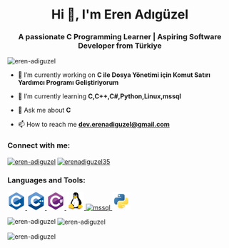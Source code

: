 <h1 align="center">Hi 👋, I'm Eren Adıgüzel</h1>
<h3 align="center">A passionate C Programming Learner | Aspiring Software Developer from Türkiye</h3>

<p align="left"> <img src="https://komarev.com/ghpvc/?username=eren-adiguzel&label=Profile%20views&color=0e75b6&style=flat" alt="eren-adiguzel" /> </p>

- 🔭 I’m currently working on **C ile Dosya Yönetimi için Komut Satırı Yardımcı Programı Geliştiriyorum**

- 🌱 I’m currently learning **C,C++,C#,Python,Linux,mssql**

- 💬 Ask me about **C**

- 📫 How to reach me **dev.erenadiguzel@gmail.com**

<h3 align="left">Connect with me:</h3>
<p align="left">
<a href="https://linkedin.com/in/eren-adiguzel" target="blank"><img align="center" src="https://raw.githubusercontent.com/rahuldkjain/github-profile-readme-generator/master/src/images/icons/Social/linked-in-alt.svg" alt="eren-adiguzel" height="30" width="40" /></a>
<a href="https://instagram.com/erenadiguzel35" target="blank"><img align="center" src="https://raw.githubusercontent.com/rahuldkjain/github-profile-readme-generator/master/src/images/icons/Social/instagram.svg" alt="erenadiguzel35" height="30" width="40" /></a>
</p>

<h3 align="left">Languages and Tools:</h3>
<p align="left"> <a href="https://www.cprogramming.com/" target="_blank" rel="noreferrer"> <img src="https://raw.githubusercontent.com/devicons/devicon/master/icons/c/c-original.svg" alt="c" width="40" height="40"/> </a> <a href="https://www.w3schools.com/cpp/" target="_blank" rel="noreferrer"> <img src="https://raw.githubusercontent.com/devicons/devicon/master/icons/cplusplus/cplusplus-original.svg" alt="cplusplus" width="40" height="40"/> </a> <a href="https://www.w3schools.com/cs/" target="_blank" rel="noreferrer"> <img src="https://raw.githubusercontent.com/devicons/devicon/master/icons/csharp/csharp-original.svg" alt="csharp" width="40" height="40"/> </a> <a href="https://www.linux.org/" target="_blank" rel="noreferrer"> <img src="https://raw.githubusercontent.com/devicons/devicon/master/icons/linux/linux-original.svg" alt="linux" width="40" height="40"/> </a> <a href="https://www.microsoft.com/en-us/sql-server" target="_blank" rel="noreferrer"> <img src="https://www.svgrepo.com/show/303229/microsoft-sql-server-logo.svg" alt="mssql" width="40" height="40"/> </a> <a href="https://www.python.org" target="_blank" rel="noreferrer"> <img src="https://raw.githubusercontent.com/devicons/devicon/master/icons/python/python-original.svg" alt="python" width="40" height="40"/> </a> </p>

<p><img align="left" src="https://github-readme-stats.vercel.app/api/top-langs?username=eren-adiguzel&show_icons=true&locale=en&layout=compact" alt="eren-adiguzel" /></p>

<p>&nbsp;<img align="center" src="https://github-readme-stats.vercel.app/api?username=eren-adiguzel&show_icons=true&locale=en" alt="eren-adiguzel" /></p>

<p><img align="center" src="https://github-readme-streak-stats.herokuapp.com/?user=eren-adiguzel&" alt="eren-adiguzel" /></p>
